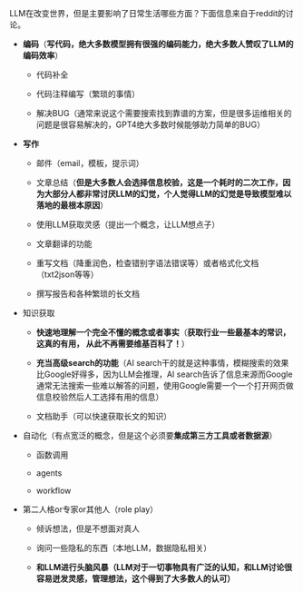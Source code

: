 LLM在改变世界，但是主要影响了日常生活哪些方面？下面信息来自于reddit的讨论。

- **编码**（**写代码，绝大多数模型拥有很强的编码能力，绝大多数人赞叹了LLM的编码效率**）
    
    - 代码补全
        
    - 代码注释编写（繁琐的事情）
        
    - 解决BUG（通常来说这个需要搜索找到靠谱的方案，但是很多运维相关的问题是很容易解决的，GPT4绝大多数时候能够助力简单的BUG）
        
- **写作**
    
    - 邮件（email，模板，提示词）
        
    - 文章总结（**但是大多数人会选择信息校验，这是一个耗时的二次工作，因为大部分人都非常讨厌LLM的幻觉，个人觉得LLM的幻觉是导致模型难以落地的最根本原因**）
        
    - 使用LLM获取灵感（提出一个概念，让LLM想点子）
        
    - 文章翻译的功能
        
    - 重写文档（降重润色，检查错别字语法错误等）或者格式化文档（txt2json等等）
        
    - 撰写报告和各种繁琐的长文档
        
- 知识获取
    
    - **快速地理解一个完全不懂的概念或者事实**（**获取行业一些最基本的常识，这真的有用， 从此不再需要维基百科了！**）
        
    - **充当高级search的功能**（AI search干的就是这种事情，模糊搜索的效果比Google好得多，因为LLM会推理，AI search告诉了信息来源而Google通常无法搜索一些难以解答的问题，使用Google需要一个一个打开网页做信息校验然后人工选择有用的信息）
        
    - 文档助手（可以快速获取长文的知识）
        
- 自动化（有点宽泛的概念，但是这个必须要**集成第三方工具或者数据源**）
    
    - 函数调用
        
    - agents
        
    - workflow
        
- 第二人格or专家or其他人（role play）
    
    - 倾诉想法，但是不想面对真人
        
    - 询问一些隐私的东西（本地LLM，数据隐私相关）
        
    - **和LLM进行头脑风暴（LLM对于一切事物具有广泛的认知，和LLM讨论很容易迸发灵感，管理想法，这个得到了大多数人的认可）**
